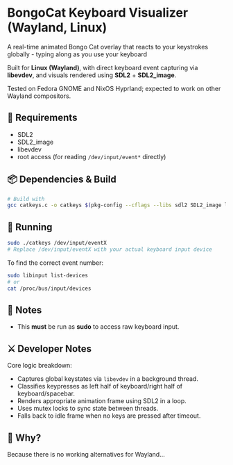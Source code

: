 # BongoCat Keyboard Visualizer (Wayland, Linux)

A real-time animated Bongo Cat overlay that reacts to your keystrokes globally - typing along as you use your keyboard

Built for **Linux (Wayland)**, with direct keyboard event capturing via **libevdev**, and visuals rendered using **SDL2** + **SDL2_image**.

Tested on Fedora GNOME and NixOS Hyprland; expected to work on other Wayland compositors.

## 🔧 Requirements

- SDL2
- SDL2_image
- libevdev
- root access (for reading `/dev/input/event*` directly)

## 📦 Dependencies & Build

```bash
# Build with
gcc catkeys.c -o catkeys $(pkg-config --cflags --libs sdl2 SDL2_image libevdev) -pthread
```

## 🚀 Running

```bash
sudo ./catkeys /dev/input/eventX
# Replace /dev/input/eventX with your actual keyboard input device
```

To find the correct event number:

```bash
sudo libinput list-devices
# or
cat /proc/bus/input/devices
```

## 🛑 Notes

- This **must** be run as **sudo** to access raw keyboard input.

## ⚔️ Developer Notes

Core logic breakdown:

- Captures global keystates via `libevdev` in a background thread.
- Classifies keypresses as left half of keyboard/right half of keyboard/spacebar.
- Renders appropriate animation frame using SDL2 in a loop.
- Uses mutex locks to sync state between threads.
- Falls back to idle frame when no keys are pressed after timeout.

## 🧠 Why?

Because there is no working alternatives for Wayland...


